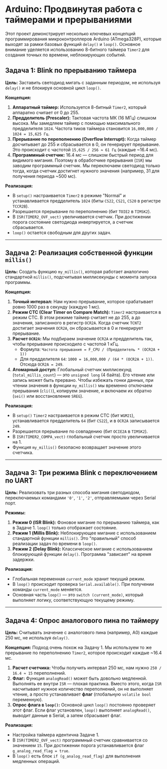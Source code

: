 # Arduino: Продвинутая работа с таймерами и прерываниями

Этот проект демонстрирует несколько ключевых концепций программирования микроконтроллеров Arduino (ATmega328P), которые выходят за рамки базовых функций `delay()` и `loop()`. Основное внимание уделяется использованию 8-битного таймера `Timer2` для создания точных по времени, неблокирующих событий.

## Задача 1: Blink по прерыванию таймера

**Цель:** Заставить светодиод мигать с заданным периодом, не используя `delay()` и не блокируя основной цикл `loop()`.

**Концепция:**
1.  **Аппаратный таймер:** Используется 8-битный `Timer2`, который аппаратно считает от 0 до 255.
2.  **Предделитель (Prescaler):** Тактовая частота МК (16 МГц) слишком высока. Мы замедляем таймер с помощью максимального предделителя `1024`. Частота тиков таймера становится `16,000,000 / 1024 = 15,625 Гц`.
3.  **Прерывание по переполнению (Overflow Interrupt):** Когда таймер досчитывает до 255 и сбрасывается в 0, он генерирует прерывание. Это происходит с частотой `15,625 / 256 ≈ 61 Гц` (каждые ~16.4 мс).
4.  **Программный счетчик:** 16.4 мс — слишком быстрый период для видимого мигания. Поэтому в обработчике прерывания (`ISR`) мы заводим программный счетчик. Мы переключаем светодиод только тогда, когда счетчик достигнет нужного значения (например, 31 для получения периода ~500 мс).

**Реализация:**
-   В `setup()` настраивается `Timer2` в режиме "Normal" и устанавливается предделитель `1024` (биты `CS22`, `CS21`, `CS20` в регистре `TCCR2B`).
-   Разрешается прерывание по переполнению (бит `TOIE2` в `TIMSK2`).
-   В `ISR(TIMER2_OVF_vect)` увеличивается счетчик. При достижении порога состояние светодиода инвертируется, а счетчик сбрасывается.
-   `loop()` остается свободным для других задач.

---

## Задача 2: Реализация собственной функции `millis()`

**Цель:** Создать функцию `my_millis()`, которая работает аналогично стандартной `millis()`, подсчитывая миллисекунды с момента запуска программы.

**Концепция:**
1.  **Точный интервал:** Нам нужно прерывание, которое срабатывает ровно 1000 раз в секунду (каждую 1 мс).
2.  **Режим CTC (Clear Timer on Compare Match):** `Timer2` настраивается в режим CTC. В этом режиме таймер считает не до 255, а до значения, записанного в регистр `OCR2A`. Когда счетчик `TCNT2` достигает значения `OCR2A`, он сбрасывается в 0 и генерирует прерывание.
3.  **Расчет `OCR2A`:** Мы подбираем значение `OCR2A` и предделитель так, чтобы прерывание происходило с частотой 1 кГц.
    -   Формула: `Частота прерывания = F_CPU / (Предделитель * (OCR2A + 1))`
    -   Для предделителя `64`: `1000 = 16,000,000 / (64 * (OCR2A + 1))`. Отсюда `OCR2A = 249`.
4.  **Атомарный доступ:** Глобальный счетчик миллисекунд (`total_millis_count`) — это `unsigned long` (4 байта). Его чтение или запись может быть прервано. Чтобы избежать гонки данных, при чтении значения в функции `my_millis()` мы временно отключаем прерывания (`cli()`), копируем значение, и включаем их обратно (`sei()` или восстановление `SREG`).

**Реализация:**
-   В `setup()` `Timer2` настраивается в режим CTC (бит `WGM21`), устанавливается предделитель `64` (бит `CS22`), и в `OCR2A` записывается `249`.
-   Разрешается прерывание по совпадению (бит `OCIE2A` в `TIMSK2`).
-   В `ISR(TIMER2_COMPA_vect)` глобальный счетчик просто увеличивается на 1.
-   Функция `my_millis()` безопасно возвращает значение этого счетчика.

---

## Задача 3: Три режима Blink с переключением по UART

**Цель:** Реализовать три разных способа мигания светодиодом, переключаемых командами `'0'`, `'1'`, `'2'`, отправляемыми через Serial порт.

**Режимы:**
1.  **Режим 0 (ISR Blink):** Фоновое мигание по прерыванию таймера, как в Задаче 1. `loop()` только отображает состояние.
2.  **Режим 1 (Millis Blink):** Неблокирующее мигание с использованием стандартной функции `millis()`. Это "правильный" способ реализации задач по времени в `loop()`.
3.  **Режим 2 (Delay Blink):** Классическое мигание с использованием блокирующей функции `delay()`. Программа "зависает" на время задержки.

**Реализация:**
-   Глобальная переменная `current_mode` хранит текущий режим.
-   В `loop()` происходит проверка `Serial.available()`. При получении команды `current_mode` меняется.
-   Основная часть `loop()` — это `switch (current_mode)`, который выполняет логику, соответствующую текущему режиму.

---

## Задача 4: Опрос аналогового пина по таймеру

**Цель:** Считывать значение с аналогового пина (например, A0) каждые 250 мс, не используя `delay()`.

**Концепция:**
Подход очень похож на Задачу 1. Мы используем то же прерывание по переполнению `Timer2`, которое происходит каждые ~16.4 мс.

1.  **Расчет счетчика:** Чтобы получить интервал 250 мс, нам нужно `250 / 16.4 ≈ 15` переполнений.
2.  **Флаг:** Функция `analogRead()` может быть довольно медленной. Выполнять ее внутри `ISR` — плохая практика. Вместо этого, когда `ISR` насчитывает нужное количество переполнений, он не выполняет чтение, а просто устанавливает **флаг** (глобальную `volatile bool` переменную).
3.  **Опрос флага в `loop()`:** Основной цикл `loop()` постоянно проверяет этот флаг. Если флаг установлен, `loop()` выполняет `analogRead()`, выводит данные в Serial, а затем сбрасывает флаг.

**Реализация:**
-   Настройка таймера идентична Задаче 1.
-   В `ISR(TIMER2_OVF_vect)` программный счетчик сравнивается со значением `15`. При достижении порога устанавливается флаг `g_analog_read_flag = true`.
-   В `loop()` есть блок `if (g_analog_read_flag)` для выполнения медленных операций.